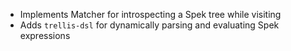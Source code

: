 - Implements Matcher for introspecting a Spek tree while visiting
- Adds `trellis-dsl` for dynamically parsing and evaluating Spek expressions

